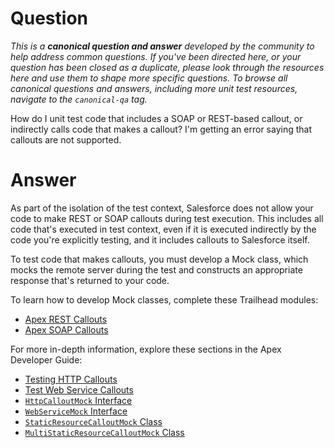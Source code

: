 # Question

*This is a **canonical question and answer** developed by the community to help address common questions. If you've been directed here, or your question has been closed as a duplicate, please look through the resources here and use them to shape more specific questions. To browse all canonical questions and answers, including more unit test resources, navigate to the `canonical-qa` tag.*

How do I unit test code that includes a SOAP or REST-based callout, or indirectly calls code that makes a callout? I'm getting an error saying that callouts are not supported.

# Answer

As part of the isolation of the test context, Salesforce does not allow your code to make REST or SOAP callouts during test execution. This includes all code that's executed in test context, even if it is executed indirectly by the code you're explicitly testing, and it includes callouts to Salesforce itself.

To test code that makes callouts, you must develop a Mock class, which mocks the remote server during the test and constructs an appropriate response that's returned to your code.

To learn how to develop Mock classes, complete these Trailhead modules:

 - [Apex REST Callouts](https://trailhead.salesforce.com/en/content/learn/modules/apex_integration_services/apex_integration_rest_callouts) 
 - [Apex SOAP Callouts](https://trailhead.salesforce.com/content/learn/modules/apex_integration_services/apex_integration_soap_callouts)
 
 For more in-depth information, explore these sections in the Apex Developer Guide:

 - [Testing HTTP Callouts](https://developer.salesforce.com/docs/atlas.en-us.apexcode.meta/apexcode/apex_classes_restful_http_testing.htm)
 - [Test Web Service Callouts](https://developer.salesforce.com/docs/atlas.en-us.apexcode.meta/apexcode/apex_callouts_wsdl2apex_testing.htm)
 - [`HttpCalloutMock` Interface](https://developer.salesforce.com/docs/atlas.en-us.apexcode.meta/apexcode/apex_interface_httpcalloutmock.htm#apex_interface_httpcalloutmock)
 - [`WebServiceMock` Interface](https://developer.salesforce.com/docs/atlas.en-us.apexcode.meta/apexcode/apex_interface_webservicemock.htm#apex_interface_webservicemock)
 - [`StaticResourceCalloutMock` Class](https://developer.salesforce.com/docs/atlas.en-us.apexcode.meta/apexcode/apex_methods_system_staticresourcecalloutmock.htm#apex_methods_system_staticresourcecalloutmock)
 - [`MultiStaticResourceCalloutMock` Class](https://developer.salesforce.com/docs/atlas.en-us.apexcode.meta/apexcode/apex_methods_system_multistaticresourcecalloutmock.htm#apex_methods_system_multistaticresourcecalloutmock)

